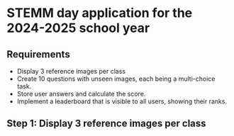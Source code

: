 # STEMM day application for the 2024-2025 school year

## Requirements
- Display 3 reference images per class
- Create 10 questions with unseen images, each being a multi-choice task.
- Store user answers and calculate the score.
- Implement a leaderboard that is visible to all users, showing their ranks.

## Step 1: Display 3 reference images per class